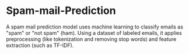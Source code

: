 # Spam-mail-Prediction
 A spam mail prediction model uses machine learning to classify emails as "spam" or "not spam" (ham). Using a dataset of labeled emails, it applies preprocessing (like tokenization and removing stop words) and feature extraction (such as TF-IDF).
